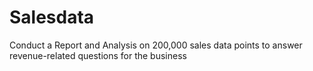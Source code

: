 # Salesdata
Conduct a Report and Analysis on 200,000 sales data points to answer revenue-related questions for the business
